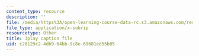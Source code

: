 ```yaml
---
content_type: resource
description: ''
file: /media/https%3A/open-learning-course-data-rc.s3.amazonaws.com/res-6-012-introduction-to-probability-spring-2018/c28129c24db964bb9c8e69681ed55b05_8Zq9TKaCV-A.srt
file_type: application/x-subrip
resourcetype: Other
title: 3play caption file
uid: c28129c2-4db9-64bb-9c8e-69681ed55b05
---
```

